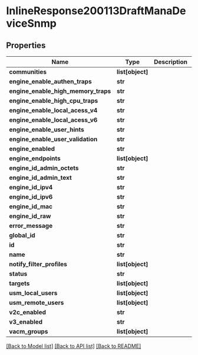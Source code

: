 # InlineResponse200113DraftManaDeviceSnmp

## Properties
Name | Type | Description | Notes
------------ | ------------- | ------------- | -------------
**communities** | **list[object]** |  | [optional] 
**engine_enable_authen_traps** | **str** |  | [optional] 
**engine_enable_high_memory_traps** | **str** |  | [optional] 
**engine_enable_high_cpu_traps** | **str** |  | [optional] 
**engine_enable_local_acess_v4** | **str** |  | [optional] 
**engine_enable_local_acess_v6** | **str** |  | [optional] 
**engine_enable_user_hints** | **str** |  | [optional] 
**engine_enable_user_validation** | **str** |  | [optional] 
**engine_enabled** | **str** |  | [optional] 
**engine_endpoints** | **list[object]** |  | [optional] 
**engine_id_admin_octets** | **str** |  | [optional] 
**engine_id_admin_text** | **str** |  | [optional] 
**engine_id_ipv4** | **str** |  | [optional] 
**engine_id_ipv6** | **str** |  | [optional] 
**engine_id_mac** | **str** |  | [optional] 
**engine_id_raw** | **str** |  | [optional] 
**error_message** | **str** |  | [optional] 
**global_id** | **str** |  | [optional] 
**id** | **str** |  | [optional] 
**name** | **str** |  | [optional] 
**notify_filter_profiles** | **list[object]** |  | [optional] 
**status** | **str** |  | [optional] 
**targets** | **list[object]** |  | [optional] 
**usm_local_users** | **list[object]** |  | [optional] 
**usm_remote_users** | **list[object]** |  | [optional] 
**v2c_enabled** | **str** |  | [optional] 
**v3_enabled** | **str** |  | [optional] 
**vacm_groups** | **list[object]** |  | [optional] 

[[Back to Model list]](../README.md#documentation-for-models) [[Back to API list]](../README.md#documentation-for-api-endpoints) [[Back to README]](../README.md)

